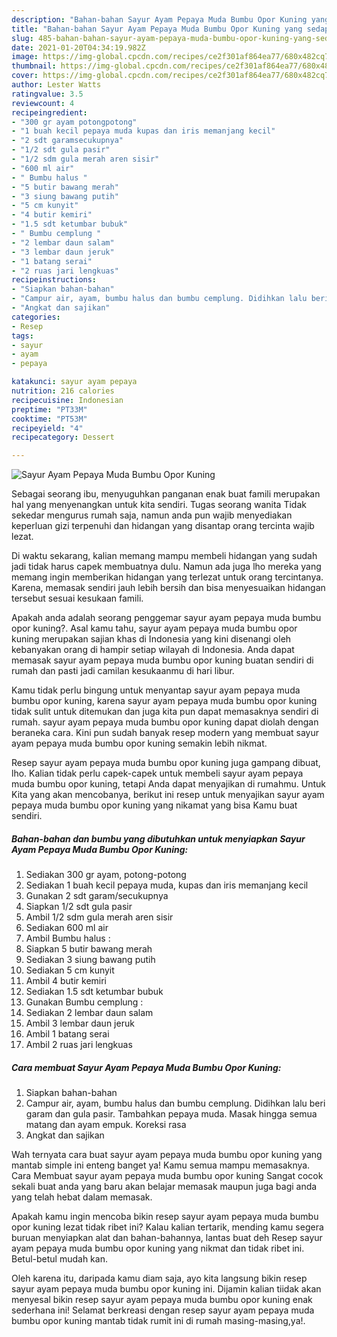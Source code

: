 ```yaml
---
description: "Bahan-bahan Sayur Ayam Pepaya Muda Bumbu Opor Kuning yang sedap dan Mudah Dibuat"
title: "Bahan-bahan Sayur Ayam Pepaya Muda Bumbu Opor Kuning yang sedap dan Mudah Dibuat"
slug: 485-bahan-bahan-sayur-ayam-pepaya-muda-bumbu-opor-kuning-yang-sedap-dan-mudah-dibuat
date: 2021-01-20T04:34:19.982Z
image: https://img-global.cpcdn.com/recipes/ce2f301af864ea77/680x482cq70/sayur-ayam-pepaya-muda-bumbu-opor-kuning-foto-resep-utama.jpg
thumbnail: https://img-global.cpcdn.com/recipes/ce2f301af864ea77/680x482cq70/sayur-ayam-pepaya-muda-bumbu-opor-kuning-foto-resep-utama.jpg
cover: https://img-global.cpcdn.com/recipes/ce2f301af864ea77/680x482cq70/sayur-ayam-pepaya-muda-bumbu-opor-kuning-foto-resep-utama.jpg
author: Lester Watts
ratingvalue: 3.5
reviewcount: 4
recipeingredient:
- "300 gr ayam potongpotong"
- "1 buah kecil pepaya muda kupas dan iris memanjang kecil"
- "2 sdt garamsecukupnya"
- "1/2 sdt gula pasir"
- "1/2 sdm gula merah aren sisir"
- "600 ml air"
- " Bumbu halus "
- "5 butir bawang merah"
- "3 siung bawang putih"
- "5 cm kunyit"
- "4 butir kemiri"
- "1.5 sdt ketumbar bubuk"
- " Bumbu cemplung "
- "2 lembar daun salam"
- "3 lembar daun jeruk"
- "1 batang serai"
- "2 ruas jari lengkuas"
recipeinstructions:
- "Siapkan bahan-bahan"
- "Campur air, ayam, bumbu halus dan bumbu cemplung. Didihkan lalu beri garam dan gula pasir. Tambahkan pepaya muda. Masak hingga semua matang dan ayam empuk. Koreksi rasa"
- "Angkat dan sajikan"
categories:
- Resep
tags:
- sayur
- ayam
- pepaya

katakunci: sayur ayam pepaya 
nutrition: 216 calories
recipecuisine: Indonesian
preptime: "PT33M"
cooktime: "PT53M"
recipeyield: "4"
recipecategory: Dessert

---
```



![Sayur Ayam Pepaya Muda Bumbu Opor Kuning](https://img-global.cpcdn.com/recipes/ce2f301af864ea77/680x482cq70/sayur-ayam-pepaya-muda-bumbu-opor-kuning-foto-resep-utama.jpg)

Sebagai seorang ibu, menyuguhkan panganan enak buat famili merupakan hal yang menyenangkan untuk kita sendiri. Tugas seorang  wanita Tidak sekedar mengurus rumah saja, namun anda pun wajib menyediakan keperluan gizi terpenuhi dan hidangan yang disantap orang tercinta wajib lezat.

Di waktu  sekarang, kalian memang mampu membeli hidangan yang sudah jadi tidak harus capek membuatnya dulu. Namun ada juga lho mereka yang memang ingin memberikan hidangan yang terlezat untuk orang tercintanya. Karena, memasak sendiri jauh lebih bersih dan bisa menyesuaikan hidangan tersebut sesuai kesukaan famili. 



Apakah anda adalah seorang penggemar sayur ayam pepaya muda bumbu opor kuning?. Asal kamu tahu, sayur ayam pepaya muda bumbu opor kuning merupakan sajian khas di Indonesia yang kini disenangi oleh kebanyakan orang di hampir setiap wilayah di Indonesia. Anda dapat memasak sayur ayam pepaya muda bumbu opor kuning buatan sendiri di rumah dan pasti jadi camilan kesukaanmu di hari libur.

Kamu tidak perlu bingung untuk menyantap sayur ayam pepaya muda bumbu opor kuning, karena sayur ayam pepaya muda bumbu opor kuning tidak sulit untuk ditemukan dan juga kita pun dapat memasaknya sendiri di rumah. sayur ayam pepaya muda bumbu opor kuning dapat diolah dengan beraneka cara. Kini pun sudah banyak resep modern yang membuat sayur ayam pepaya muda bumbu opor kuning semakin lebih nikmat.

Resep sayur ayam pepaya muda bumbu opor kuning juga gampang dibuat, lho. Kalian tidak perlu capek-capek untuk membeli sayur ayam pepaya muda bumbu opor kuning, tetapi Anda dapat menyajikan di rumahmu. Untuk Kita yang akan mencobanya, berikut ini resep untuk menyajikan sayur ayam pepaya muda bumbu opor kuning yang nikamat yang bisa Kamu buat sendiri.

<!--inarticleads1-->

##### Bahan-bahan dan bumbu yang dibutuhkan untuk menyiapkan Sayur Ayam Pepaya Muda Bumbu Opor Kuning:

1. Sediakan 300 gr ayam, potong-potong
1. Sediakan 1 buah kecil pepaya muda, kupas dan iris memanjang kecil
1. Gunakan 2 sdt garam/secukupnya
1. Siapkan 1/2 sdt gula pasir
1. Ambil 1/2 sdm gula merah aren sisir
1. Sediakan 600 ml air
1. Ambil  Bumbu halus :
1. Siapkan 5 butir bawang merah
1. Sediakan 3 siung bawang putih
1. Sediakan 5 cm kunyit
1. Ambil 4 butir kemiri
1. Sediakan 1.5 sdt ketumbar bubuk
1. Gunakan  Bumbu cemplung :
1. Sediakan 2 lembar daun salam
1. Ambil 3 lembar daun jeruk
1. Ambil 1 batang serai
1. Ambil 2 ruas jari lengkuas




<!--inarticleads2-->

##### Cara membuat Sayur Ayam Pepaya Muda Bumbu Opor Kuning:

1. Siapkan bahan-bahan
1. Campur air, ayam, bumbu halus dan bumbu cemplung. Didihkan lalu beri garam dan gula pasir. Tambahkan pepaya muda. Masak hingga semua matang dan ayam empuk. Koreksi rasa
1. Angkat dan sajikan




Wah ternyata cara buat sayur ayam pepaya muda bumbu opor kuning yang mantab simple ini enteng banget ya! Kamu semua mampu memasaknya. Cara Membuat sayur ayam pepaya muda bumbu opor kuning Sangat cocok sekali buat anda yang baru akan belajar memasak maupun juga bagi anda yang telah hebat dalam memasak.

Apakah kamu ingin mencoba bikin resep sayur ayam pepaya muda bumbu opor kuning lezat tidak ribet ini? Kalau kalian tertarik, mending kamu segera buruan menyiapkan alat dan bahan-bahannya, lantas buat deh Resep sayur ayam pepaya muda bumbu opor kuning yang nikmat dan tidak ribet ini. Betul-betul mudah kan. 

Oleh karena itu, daripada kamu diam saja, ayo kita langsung bikin resep sayur ayam pepaya muda bumbu opor kuning ini. Dijamin kalian tiidak akan menyesal bikin resep sayur ayam pepaya muda bumbu opor kuning enak sederhana ini! Selamat berkreasi dengan resep sayur ayam pepaya muda bumbu opor kuning mantab tidak rumit ini di rumah masing-masing,ya!.

